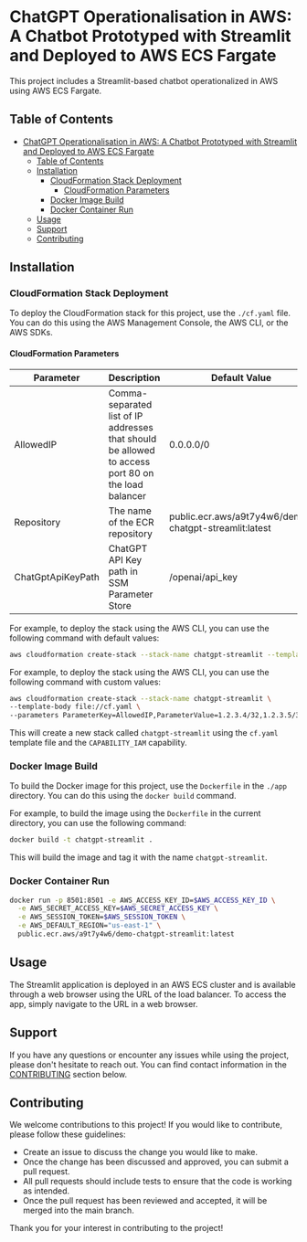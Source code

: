 # ChatGPT Operationalisation in AWS: A Chatbot Prototyped with Streamlit and Deployed to AWS ECS Fargate

This project includes a Streamlit-based chatbot operationalized in AWS using AWS ECS Fargate.

## Table of Contents

- [ChatGPT Operationalisation in AWS: A Chatbot Prototyped with Streamlit and Deployed to AWS ECS Fargate](#chatgpt-operationalisation-in-aws-a-chatbot-prototyped-with-streamlit-and-deployed-to-aws-ecs-fargate)
  - [Table of Contents](#table-of-contents)
  - [Installation](#installation)
    - [CloudFormation Stack Deployment](#cloudformation-stack-deployment)
      - [CloudFormation Parameters](#cloudformation-parameters)
    - [Docker Image Build](#docker-image-build)
    - [Docker Container Run](#docker-container-run)
  - [Usage](#usage)
  - [Support](#support)
  - [Contributing](#contributing)

## Installation

### CloudFormation Stack Deployment

To deploy the CloudFormation stack for this project, use the `./cf.yaml` file. You can do this using the AWS Management Console, the AWS CLI, or the AWS SDKs.

#### CloudFormation Parameters

| Parameter | Description | Default Value |
| --- | --- | --- |
| AllowedIP | Comma-separated list of IP addresses that should be allowed to access port 80 on the load balancer | 0.0.0.0/0 |
| Repository | The name of the ECR repository | public.ecr.aws/a9t7y4w6/demo-chatgpt-streamlit:latest |
| ChatGptApiKeyPath | ChatGPT API Key path in SSM Parameter Store | /openai/api_key |

For example, to deploy the stack using the AWS CLI, you can use the following command with default values:

```bash
aws cloudformation create-stack --stack-name chatgpt-streamlit --template-body file://cf.yaml --capabilities CAPABILITY_IAM
```

For example, to deploy the stack using the AWS CLI, you can use the following command with custom values:

```bash
aws cloudformation create-stack --stack-name chatgpt-streamlit \
--template-body file://cf.yaml \
--parameters ParameterKey=AllowedIP,ParameterValue=1.2.3.4/32,1.2.3.5/32 ParameterKey=Repository,ParameterValue=public.ecr.aws/a9t7y4w6/demo-chatgpt-streamlit:latest ParameterKey=ChatGptApiKeyPath,ParameterValue=/openai/api_key
```

This will create a new stack called `chatgpt-streamlit` using the `cf.yaml` template file and the `CAPABILITY_IAM` capability.

### Docker Image Build

To build the Docker image for this project, use the `Dockerfile` in the `./app` directory. You can do this using the `docker build` command.

For example, to build the image using the `Dockerfile` in the current directory, you can use the following command:

```bash
docker build -t chatgpt-streamlit .
```

This will build the image and tag it with the name `chatgpt-streamlit`.

### Docker Container Run

```bash
docker run -p 8501:8501 -e AWS_ACCESS_KEY_ID=$AWS_ACCESS_KEY_ID \
  -e AWS_SECRET_ACCESS_KEY=$AWS_SECRET_ACCESS_KEY \
  -e AWS_SESSION_TOKEN=$AWS_SESSION_TOKEN \
  -e AWS_DEFAULT_REGION="us-east-1" \
  public.ecr.aws/a9t7y4w6/demo-chatgpt-streamlit:latest
```

## Usage

The Streamlit application is deployed in an AWS ECS cluster and is available through a web browser using the URL of the load balancer. To access the app, simply navigate to the URL in a web browser.

## Support

If you have any questions or encounter any issues while using the project, please don't hesitate to reach out. You can find contact information in the [CONTRIBUTING](#contributing) section below.

## Contributing

We welcome contributions to this project! If you would like to contribute, please follow these guidelines:

- Create an issue to discuss the change you would like to make.
- Once the change has been discussed and approved, you can submit a pull request.
- All pull requests should include tests to ensure that the code is working as intended.
- Once the pull request has been reviewed and accepted, it will be merged into the main branch.

Thank you for your interest in contributing to the project!

